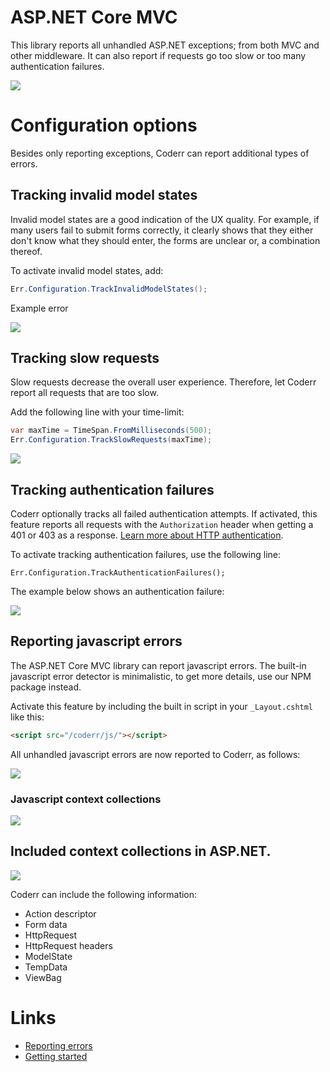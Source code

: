 ASP.NET Core MVC
================

This library reports all unhandled ASP.NET exceptions; from both MVC and other middleware. It can also report if requests go too slow or too many authentication failures. 

![](/screens/libraries/aspnetcore-mvc/error.png)

# Configuration options

Besides only reporting exceptions, Coderr can report additional types of errors.

## Tracking invalid model states

Invalid model states are a good indication of the UX quality. For example, if many users fail to submit forms correctly, it clearly shows that they either don't know what they should enter, the forms are unclear or, a combination thereof.

To activate invalid model states, add:

```csharp
Err.Configuration.TrackInvalidModelStates();
```

Example error

![](/screens/libraries/aspnetcore-mvc/modelstate.png)


## Tracking slow requests

Slow requests decrease the overall user experience. Therefore, let Coderr report all requests that are too slow.

Add the following line with your time-limit:

```csharp
var maxTime = TimeSpan.FromMilliseconds(500);
Err.Configuration.TrackSlowRequests(maxTime);
```

![](/screens/libraries/aspnetcore-mvc/slow-request-incident.png)

## Tracking authentication failures

Coderr optionally tracks all failed authentication attempts. If activated, this feature reports all requests with the `Authorization` header when getting a 401 or 403 as a response. [Learn more about HTTP authentication](https://developer.mozilla.org/en-US/docs/Web/HTTP/Authentication).

To activate tracking authentication failures, use the following line:

```
Err.Configuration.TrackAuthenticationFailures();
```

The example below shows an authentication failure:

![](/screens/libraries/aspnetcore-mvc/authentication-incident.png)


## Reporting javascript errors

The ASP.NET Core MVC library can report javascript errors. The built-in javascript error detector is minimalistic, to get more details, use our NPM package instead.

Activate this feature by including the built in script in your `_Layout.cshtml` like this:

```html
<script src="/coderr/js/"></script>
```

All unhandled javascript errors are now reported to Coderr, as follows:

![](/screens/libraries/aspnetcore-mvc/javascript-incident.png)

### Javascript context collections

![](/screens/libraries/aspnetcore-mvc/js-collections.gif)

## Included context collections in ASP.NET.

![](/screens/libraries/aspnetcore-mvc/collections.gif)


Coderr can include the following information:

* Action descriptor
* Form data
* HttpRequest
* HttpRequest headers
* ModelState
* TempData
* ViewBag

# Links

* [Reporting errors](/features/reporting)
* [Getting started](/getting-started/)
